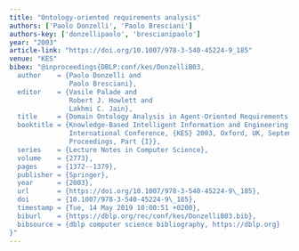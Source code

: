 ```yaml
---
title: "Ontology-oriented requirements analysis"
authors: ['Paolo Donzelli', 'Paolo Bresciani']
authors-key: ['donzellipaolo', 'brescianipaolo']
year: "2003"
article-link: "https://doi.org/10.1007/978-3-540-45224-9_185"
venue: "KES"
bibex: "@inproceedings{DBLP:conf/kes/DonzelliB03,
  author    = {Paolo Donzelli and
               Paolo Bresciani},
  editor    = {Vasile Palade and
               Robert J. Howlett and
               Lakhmi C. Jain},
  title     = {Domain Ontology Analysis in Agent-Oriented Requirements Engineering},
  booktitle = {Knowledge-Based Intelligent Information and Engineering Systems, 7th
               International Conference, {KES} 2003, Oxford, UK, September 3-5, 2003,
               Proceedings, Part {I}},
  series    = {Lecture Notes in Computer Science},
  volume    = {2773},
  pages     = {1372--1379},
  publisher = {Springer},
  year      = {2003},
  url       = {https://doi.org/10.1007/978-3-540-45224-9\_185},
  doi       = {10.1007/978-3-540-45224-9\_185},
  timestamp = {Tue, 14 May 2019 10:00:51 +0200},
  biburl    = {https://dblp.org/rec/conf/kes/DonzelliB03.bib},
  bibsource = {dblp computer science bibliography, https://dblp.org}
}"
---
```


